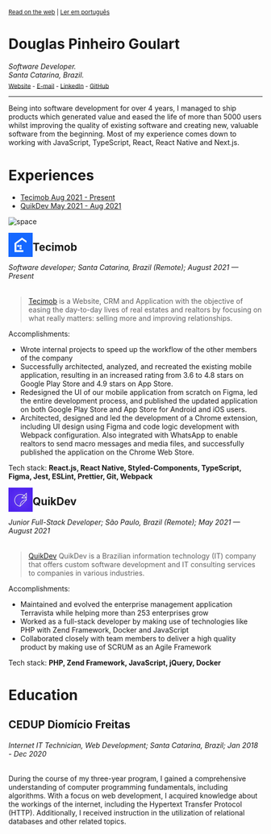 <sup>

[Read on the web](https://github.com/doougui/resume/blob/master/EN-US.md) | [Ler em português](https://github.com/doougui/resume/blob/master/PT-BR.md)

</sup>

# Douglas Pinheiro Goulart

_Software Developer._  
_Santa Catarina, Brazil._  
<sub>[Website](https://douglasgoulart.com/) - [E-mail](douglaspigoulart@gmail.com) - [LinkedIn](https://linkedin.com/in/douglaspigoulart/) - [GitHub](https://github.com/doougui)</sub>

---

Being into software development for over 4 years, I managed to ship products which generated value and eased the life of more than 5000 users whilst improving the quality of existing software and creating new, valuable software from the beginning.
Most of my experience comes down to working with JavaScript, TypeScript, React, React Native and Next.js.

# Experiences

- [Tecimob Aug 2021 - Present](#tecimob)
- [QuikDev May 2021 - Aug 2021](#quikdev)

![space](https://user-images.githubusercontent.com/3277185/99425971-50e77c80-28e2-11eb-8a59-890fcc2749e6.png)

<img src="./assets/tecimob-logo.png" align="left" />

## Tecimob

###### Software developer; Santa Catarina, Brazil (Remote); August 2021 — Present

> [Tecimob](https://tecimob.com.br/) is a Website, CRM and Application with the objective of easing the day-to-day lives of real estates and realtors by focusing on what really matters: selling more and improving relationships.

Accomplishments:

- Wrote internal projects to speed up the workflow of the other members of the company
- Successfully architected, analyzed, and recreated the existing mobile application, resulting in an increased rating from 3.6 to 4.8 stars on Google Play Store and 4.9 stars on App Store.
- Redesigned the UI of our mobile application from scratch on Figma, led the entire development process, and published the updated application on both Google Play Store and App Store for Android and iOS users.
- Architected, designed and led the development of a Chrome extension, including UI design using Figma and code logic development with Webpack configuration. Also integrated with WhatsApp to enable realtors to send macro messages and media files, and successfully published the application on the Chrome Web Store.

Tech stack: **React.js, React Native, Styled-Components, TypeScript, Figma, Jest, ESLint, Prettier, Git, Webpack**

<img src="./assets/quikdev-logo.png" align="left" />

## QuikDev

###### Junior Full-Stack Developer; São Paulo, Brazil (Remote); May 2021 — August 2021

> [QuikDev](https://quikdev.com.br/) QuikDev is a Brazilian information technology (IT) company that offers custom software development and IT consulting services to companies in various industries.

Accomplishments:

- Maintained and evolved the enterprise management application Terravista while helping more than 253 enterprises grow
- Worked as a full-stack developer by making use of technologies like PHP with Zend Framework, Docker and JavaScript
- Collaborated closely with team members to deliver a high quality product by making use of SCRUM as an Agile Framework

Tech stack: **PHP, Zend Framework, JavaScript, jQuery, Docker**

# Education

## CEDUP Diomício Freitas

###### Internet IT Technician, Web Development; Santa Catarina, Brazil; Jan 2018 - Dec 2020

During the course of my three-year program, I gained a comprehensive understanding of computer programming fundamentals, including algorithms. With a focus on web development, I acquired knowledge about the workings of the internet, including the Hypertext Transfer Protocol (HTTP). Additionally, I received instruction in the utilization of relational databases and other related topics.
